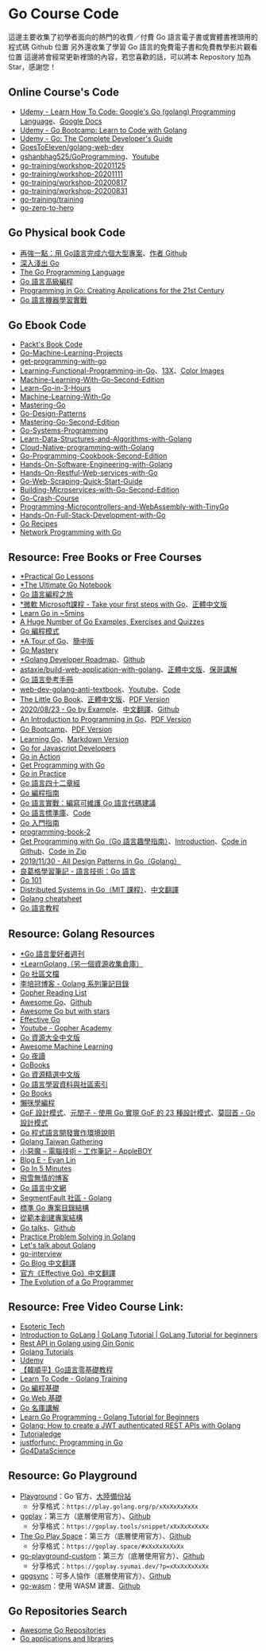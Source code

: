 # Go Course Code
 這邊主要收集了初學者面向的熱門的收費／付費 Go 語言電子書或實體書裡頭用的程式碼 Github 位置
 另外還收集了學習 Go 語言的免費電子書和免費教學影片觀看位置
 這邊將會經常更新裡頭的內容，若您喜歡的話，可以將本 Repository 加為 Star，感謝您！

## Online Course's Code
- [Udemy - Learn How To Code: Google's Go (golang) Programming Language](https://github.com/GoesToEleven/GolangTraining)、[Google Docs](https://docs.google.com/document/d/1ckYpi6hcRkaBUEk975f54oGsHYHu7GhzOk7-nOrkNxo/edit#)
- [Udemy - Go Bootcamp: Learn to Code with Golang](https://github.com/inancgumus/learngo)
- [Udemy - Go: The Complete Developer's Guide](https://github.com/StephenGrider/GoCasts)
- [GoesToEleven/golang-web-dev](https://github.com/GoesToEleven/golang-web-dev)
- [gshanbhag525/GoProgramming](https://github.com/gshanbhag525/GoProgramming)、[Youtube](https://www.youtube.com/channel/UCs6nmQViDpUw0nuIx9c_WvA)
- [go-training/workshop-20201125](https://github.com/go-training/workshop-20201125)
- [go-training/workshop-20201111](https://github.com/go-training/workshop-20201111)
- [go-training/workshop-20200817](https://github.com/go-training/workshop-20200817)
- [go-training/workshop-20200831](https://github.com/go-training/workshop-20200831)
- [go-training/training](https://github.com/go-training/training)
- [go-zero-to-hero](https://github.com/jensoncs/go-zero-to-hero)

## Go Physical book Code
- [再強一點：用 Go語言完成六個大型專案](https://github.com/go-programming-tour-book)、[作者 Github](https://github.com/eddycjy/)
- [深入淺出 Go](https://github.com/headfirstgo)
- [The Go Programming Language](https://github.com/adonovan/gopl.io/)
- [Go 語言高級編程](https://github.com/chai2010/advanced-go-programming-book)
- [Programming in Go: Creating Applications for the 21st Century](https://github.com/misheska/goeg)
- [Go 語言機器學習實戰](https://github.com/PacktPublishing/Go-Machine-Learning-Projects)

## Go Ebook Code
- [Packt's Book Code](https://github.com/PacktPublishing?language=go)
- [Go-Machine-Learning-Projects](https://github.com/PacktPublishing/Go-Machine-Learning-Projects)
- [get-programming-with-go](https://github.com/nathany/get-programming-with-go)
- [Learning-Functional-Programming-in-Go](https://github.com/PacktPublishing/Learning-Functional-Programming-in-Go)、[13X](https://github.com/13X)、[Color Images](https://static.packt-cdn.com/downloads/LearningFunctionalProgramminginGo_ColorImages.pdf)
- [Machine-Learning-With-Go-Second-Edition](https://github.com/PacktPublishing/Machine-Learning-With-Go-Second-Edition)
- [Learn-Go-in-3-Hours](https://github.com/PacktPublishing/Learn-Go-in-3-Hours)
- [Machine-Learning-With-Go](https://github.com/PacktPublishing/Machine-Learning-With-Go)
- [Mastering-Go](https://github.com/PacktPublishing/Mastering-Go)
- [Go-Design-Patterns](https://github.com/PacktPublishing/Go-Design-Patterns)
- [Mastering-Go-Second-Edition](https://github.com/PacktPublishing/Mastering-Go-Second-Edition)
- [Go-Systems-Programming](https://github.com/PacktPublishing/Go-Systems-Programming)
- [Learn-Data-Structures-and-Algorithms-with-Golang](https://github.com/PacktPublishing/Learn-Data-Structures-and-Algorithms-with-Golang)
- [Cloud-Native-programming-with-Golang](https://github.com/PacktPublishing/Cloud-Native-programming-with-Golang)
- [Go-Programming-Cookbook-Second-Edition](https://github.com/PacktPublishing/Go-Programming-Cookbook-Second-Edition)
- [Hands-On-Software-Engineering-with-Golang](https://github.com/PacktPublishing/Hands-On-Software-Engineering-with-Golang)
- [Hands-On-Restful-Web-services-with-Go](https://github.com/PacktPublishing/Hands-On-Restful-Web-services-with-Go)
- [Go-Web-Scraping-Quick-Start-Guide](https://github.com/PacktPublishing/Go-Web-Scraping-Quick-Start-Guide)
- [Building-Microservices-with-Go-Second-Edition](https://github.com/PacktPublishing/Building-Microservices-with-Go-Second-Edition)
- [Go-Crash-Course](https://github.com/PacktPublishing/Go-Crash-Course)
- [Programming-Microcontrollers-and-WebAssembly-with-TinyGo](https://github.com/PacktPublishing/Programming-Microcontrollers-and-WebAssembly-with-TinyGo)
- [Hands-On-Full-Stack-Development-with-Go](https://github.com/PacktPublishing/Hands-On-Full-Stack-Development-with-Go)
- [Go Recipes](https://github.com/apress/go-recipes)
- [Network Programming with Go](https://github.com/apress/network-prog-with-go)

## Resource: Free Books or Free Courses
- [*Practical Go Lessons](https://www.practical-go-lessons.com/)
- [*The Ultimate Go Notebook](https://docs.google.com/document/d/1QQq8Yf90ar59OUQM6qRDS6Bwk5hfOCpcqw_WUX43YOg/edit#heading=h.8mjv9ebaujcs)
- [Go 語言編程之旅](https://golang2.eddycjy.com/)
- [*微軟 Microsoft課程 - Take your first steps with Go](https://docs.microsoft.com/en-us/learn/paths/go-first-steps/)、[正體中文版](https://docs.microsoft.com/zh-tw/learn/paths/go-first-steps/)
- [Learn Go in ~5mins](https://gist.github.com/prologic/5f6afe9c1b98016ca278f4d507e65510)
- [A Huge Number of Go Examples, Exercises and Quizzes](https://github.com/inancgumus/learngo)
- [Go 編程模式](https://coolshell.cn/articles/series/go编程模式)
- [*A Tour of Go](https://tour.golang.org/list)、[簡中版](https://tour.go-zh.org/)
- [Go Mastery](https://qvault.io/go-mastery-course/)
- [*Golang Developer Roadmap](https://gopherlabs.kubedaily.com/)、[Github](https://github.com/sangam14/GopherLabs)
- [astaxie/build-web-application-with-golang](https://github.com/astaxie/build-web-application-with-golang)、[正體中文版](https://github.com/astaxie/build-web-application-with-golang/blob/master/zh-tw/preface.md)、[保哥講解](https://willh.gitbook.io/build-web-application-with-golang-zhtw/)
- [Go 語言參考手冊](https://github.com/saberuster/Go-Language-Specification)
- [web-dev-golang-anti-textbook](https://github.com/thewhitetulip/web-dev-golang-anti-textbook/)、[Youtube](https://www.youtube.com/playlist?list=PL41psiCma00wgiTKkAZwJiwtLTdcyEyc4)、[Code](https://github.com/thewhitetulip/Tasks)
- [The Little Go Book](https://github.com/karlseguin/the-little-go-book)、[正體中文版](https://github.com/kevingo/the-little-go-book)、[PDF Version](https://www.openmymind.net/assets/go/go.pdf)
- [2020/08/23 - Go by Example](https://gobyexample.com/)、[中文翻譯](https://learnku.com/docs/gobyexample/2020)、[Github](https://github.com/mmcgrana/gobyexample)
- [An Introduction to Programming in Go](http://www.golang-book.com/books/intro)、[PDF Version](http://www.golang-book.com/public/pdf/gobook.pdf)
- [Go Bootcamp](http://www.golangbootcamp.com/book)、[PDF Version](https://www.softcover.io/download/88e295ad/GoBootcamp/ebooks/GoBootcamp.pdf)
- [Learning Go](https://www.miek.nl/go/)、[Markdown Version](https://github.com/miekg/learninggo)
- [Go for Javascript Developers](https://github.com/pazams/go-for-javascript-developers)
- [Go in Action](https://www.manning.com/books/go-in-action#toc)
- [Get Programming with Go](https://www.manning.com/books/get-programming-with-go#toc)
- [Go in Practice](https://www.manning.com/books/go-in-practice#toc)
- [Go 語言四十二章經](https://github.com/ffhelicopter/Go42)
- [Go 編程指南](https://github.com/chai2010/go2-book)
- [Go 語言實戰：編寫可維護 Go 語言代碼建議](https://github.com/llitfkitfk/go-best-practice)
- [Go 語言標準庫](http://books.studygolang.com/The-Golang-Standard-Library-by-Example/)、[Code](https://github.com/polaris1119/The-Golang-Standard-Library-by-Example)
- [Go 入門指南](https://github.com/unknwon/the-way-to-go_ZH_CN)
- [programming-book-2](https://github.com/EvanLi/programming-book-2/tree/master/Go)
- [Get Programming with Go（Go 語言趣學指南）](https://livebook.manning.com/book/get-programming-with-go)、[Introduction](https://www.manning.com/books/get-programming-with-go)、[Code in Github](https://github.com/nathany/get-programming-with-go)、[Code in Zip](https://manning-content.s3.amazonaws.com/download/b/a77fb71-15e9-4397-b239-435c5afa7b43/get-programming-with-go-master.zip)
- [2019/11/30 - All Design Patterns in Go（Golang）](https://golangbyexample.com/all-design-patterns-golang/)
- [良葛格學習筆記 - 語言技術：Go 語言](https://openhome.cc/Gossip/Go/)
- [Go 101](https://go101.org/article/101.html)
- [Distributed Systems in Go（MIT 課程）](http://nil.csail.mit.edu/6.824/2016/schedule.html)、[中文翻譯](https://github.com/feixiao/Distributed-Systems)
- [Golang cheatsheet](https://quickref.me/golang)
- [Go 語言教程](https://www.runoob.com/go/go-tutorial.html)

## Resource: Golang Resources
- [*Go 語言愛好者週刊](https://github.com/polaris1119/golangweekly)
- [*LearnGolang（另一個資源收集倉庫）](https://github.com/0e0w/LearnGolang)
- [Go 社區文檔](https://learnku.com/go/docs)
- [李培冠博客 - Golang 系列筆記目錄](https://lpgit.com/p/115)
- [Gopher Reading List](https://github.com/enocom/gopher-reading-list)
- [Awesome Go](https://awesome-go.com/)、[Github](https://github.com/avelino/awesome-go)
- [Awesome Go but with stars](https://github.com/amanbolat/awesome-go-with-stars)
- [Effective Go](https://golang.org/doc/effective_go.html)
- [Youtube - Gopher Academy](https://www.youtube.com/c/GopherAcademy/playlists)
- [Go 資源大全中文版](https://github.com/jobbole/awesome-go-cn)
- [Awesome Machine Learning](https://github.com/josephmisiti/awesome-machine-learning#go)
- [Go 夜讀](https://github.com/talkgo/night)
- [GoBooks](https://github.com/dariubs/GoBooks)
- [Go 資源精選中文版](https://github.com/chai2010/awesome-go-zh)
- [Go 語言學習資料與社區索引](https://github.com/Unknwon/go-study-index)
- [Go Books](https://github.com/golang/go/wiki/Books)
- [懶咪學編程](https://c.lanmit.com/bianchengkaifa/go/)
- [GoF 設計模式](https://github.com/qiualiang/gof)、[元閏子 - 使用 Go 實現 GoF 的 23 種設計模式](https://www.zhihu.com/column/c_1179706510757838848)、[莫回首 - Go 設計模式](https://www.zhihu.com/column/mohuishou)
- [Go 程式語言開發實作環境說明](https://gist.github.com/doggy8088/622fe1d8901c646f97f8cb9901023e39?fbclid=IwAR0u02UlpoySOT55j-tC3Z0tCJyXi45WxkWpNKHWYBmRI-pIpcYIFKwOjx0)
- [Golang Taiwan Gathering](https://github.com/golangtw/GolangTaiwanGathering)
- [小惡魔 – 電腦技術 – 工作筆記 – AppleBOY](https://blog.wu-boy.com/)
- [Blog E - Evan Lin](http://www.evanlin.com/)
- [Go In 5 Minutes](https://www.goin5minutes.com/screencasts/)
- [飛雪無情的博客](https://www.flysnow.org/)
- [Go 語言中文網](https://studygolang.com/)
- [SegmentFault 社區 - Golang](https://segmentfault.com/t/golang)
- [標準 Go 專案目錄結構](https://github.com/golang-standards/project-layout)
- [從範本創建專案結構](https://github.com/tmrts/boilr)
- [Go talks](https://talks.golang.org/)、[Github](https://github.com/golang/talks)
- [Practice Problem Solving in Golang](https://shareablecode.com/browse/tags/golang+codingchallenge)
- [Let's talk about Golang](https://www.facebook.com/programmingHero/posts/1242197752809521)
- [go-interview](https://github.com/shomali11/go-interview)
- [Go Blog 中文翻譯](https://learnku.com/docs/go-blog)
- [官方《Effective Go》中文翻譯](https://learnku.com/docs/effective-go/2020)
- [The Evolution of a Go Programmer](https://github.com/SuperPaintman/the-evolution-of-a-go-programmer)

## Resource: Free Video Course Link:
- [Esoteric Tech](https://www.youtube.com/channel/UCg_k6DwjEs1wj4DngmxDSGQ)
- [Introduction to GoLang | GoLang Tutorial | GoLang Tutorial for beginners](https://www.youtube.com/playlist?list=PL8-bdB4cHmXxvf8WiYep1aQCpTjcmHu1L)
- [Rest API in Golang using Gin Gonic](https://www.youtube.com/playlist?list=PL8-bdB4cHmXynirCIPtW0G5mCnaoMfr5u)
- [Golang Tutorials](https://www.youtube.com/playlist?list=PLnhcQHG_PcWNOp6FPuUmiW694-pC8wFeg)
- [Udemy](https://www.udemy.com/courses/search/?price=price-free&src=ukw&q=golang)
- [【韓順平】Go語言零基礎教程](https://www.youtube.com/playlist?list=PLmOn9nNkQxJFWlwItS-iI3C-4jeARUNjq)
- [Learn To Code - Golang Training](https://www.youtube.com/playlist?list=PLSak_q1UXfPrI6D67NF8ajfeJ6f7MH83S)
- [Go 編程基礎](https://github.com/Unknwon/go-fundamental-programming)
- [Go Web 基礎](https://github.com/Unknwon/go-web-foundation)
- [Go 名庫講解](https://github.com/Unknwon/go-rock-libraries-showcases)
- [Learn Go Programming - Golang Tutorial for Beginners](https://youtu.be/YS4e4q9oBaU)
- [Golang: How to create a JWT authenticated REST APIs with Golang](https://www.youtube.com/playlist?list=PLiCVMw2RdtGcZt0bTRHxxUyTbJ8JR_i7y)
- [Tutorialedge](https://www.youtube.com/c/Tutorialedge/playlists)
- [justforfunc: Programming in Go](https://www.youtube.com/channel/UC_BzFbxG2za3bp5NRRRXJSw)
- [Go4DataScience](https://www.youtube.com/playlist?list=PLJ39kWiJXSiyuSkaDJxx1JK1kfpreDNDf)

## Resource: Go Playground
- [Playground](https://play.golang.org/)：Go 官方、[大陸備份站](https://play.studygolang.com)
    - 分享格式：`https://play.golang.org/p/xXxXxXxXxXx`
- [goplay](https://goplay.tools/)：第三方（底層使用官方）、[Github](https://github.com/x1unix/go-playground)
    - 分享格式：`https://goplay.tools/snippet/xXxXxXxXxXx`
- [The Go Play Space](https://goplay.space)：第三方（底層使用官方）、[Github](https://github.com/iafan/goplayspace)
    - 分享格式：`https://goplay.space/#xXxXxXxXxXx`
- [go-playground-custom](https://play.golang.org/)：第三方（底層使用官方）、[Github](https://github.com/syumai/go-playground-custom)
    - 分享格式：`https://goplay.syumai.dev/?p=xXxXxXxXxXx`
- [gpgsync](https://gpgsync.herokuapp.com/)：可多人協作（底層使用官方）、[Github](https://github.com/syumai/gpgsync)
- [go-wasm](https://go-wasm.johnstarich.com/)：使用 WASM 建置、[Github](https://github.com/johnstarich/go-wasm)

## Go Repositories Search
- [Awesome Go Repositories](https://golangrepo.com/)
- [Go applications and libraries](https://libs.garden/go)
